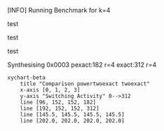 [INFO] Running Benchmark for k=4

test

test

test

Synthesising 0x0003 pexact:182 r=4 exact:312 r=4

```mermaid
xychart-beta
    title "Comparison powertwoexact twoexact"
    x-axis [0, 1, 2, 3]
    y-axis "Switching Activity" 0-->312
    line [96, 152, 152, 182]
    line [192, 152, 152, 312]
    line [145.5, 145.5, 145.5, 145.5]
    line [202.0, 202.0, 202.0, 202.0]
```
